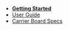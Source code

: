 * [**Getting Started**](https://developer.nvidia.com/embedded/learn/get-started-jetson-orin-nano-devkit)
* [User Guide](https://developer.nvidia.com/embedded/learn/jetson-orin-nano-devkit-user-guide/index.html)
* [Carrier Board Specs](https://developer.nvidia.com/downloads/assets/embedded/secure/jetson/orin_nano/docs/jetson_orin_nano_devkit_carrier_board_specification_sp.pdf)
